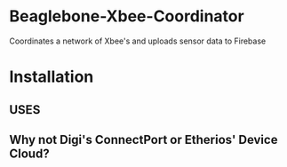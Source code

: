 # Beaglebone-Xbee-Coordinator
Coordinates a network of Xbee's and uploads sensor data to Firebase

# Installation

## USES

## Why not Digi's ConnectPort or Etherios' Device Cloud?
